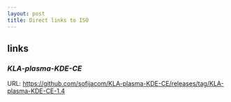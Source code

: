 ```yaml
---
layout: post
title: Direct links to ISO
---
```



## links

### _KLA-plasma-KDE-CE_

URL: <https://github.com/sofijacom/KLA-plasma-KDE-CE/releases/tag/KLA-plasma-KDE-CE-1.4>

